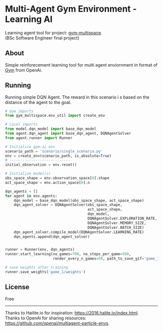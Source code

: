 # Multi-Agent Gym Environment - Learning AI

Learning agent tool for project: [gym-multispace](https://github.com/matiktli/gym-multispace).\
(BSc Software Engineer final project)

## About

Simple reinforecement learning tool for multi agent enviornment in format of [Gym](https://gym.openai.com/) from OpenAi.

## Running

Running simple DQN Agent. The reward in this scenario i s based on the distance of the agent to the goal.
```python
# Gym imports
from gym_multispace.env_util import create_env

# Local imports
from model.dqn_model import base_dqn_model
from agent.dqn_agent import base_dqn_agent, DQNAgentSolver
from agent.runner import Runner

# Initialise gym-ai env
scenario_path = 'scenario/single_scenario.py'
env = create_env(scenario_path, is_absolute=True)
# ----------------------------
initial_observation = env.reset()

# Initialise model(s)
obs_space_shape = env.observation_space[0].shape
act_space_shape = env.action_space[0].n

dqn_agents = []
for agent in env.agents:
    dqn_model = base_dqn_model(obs_space_shape, act_space_shape)
    dqn_agent_solver = DQNAgentSolver(obs_space_shape,
                                      act_space_shape,
                                      dqn_model,
                                      DQNAgentSolver.EXPLORATION_RATE,
                                      DQNAgentSolver.MEMORY_SIZE,
                                      DQNAgentSolver.BATCH_SIZE)
    dqn_agent_solver.compile_model(DQNAgentSolver.LEARNING_RATE)
    dqn_agents.append(dqn_agent_solver)


runner = Runner(env, dqn_agents)
runner.start_learning(no_games=700, no_steps_per_game=500,
                      render_every_n_games=50, path_to_save_gif='game_1/gifs')

# save weights after training
runner.save_weights('game_1/weights')
```

## License

Free

---

Thanks to Hailite.io for inspiration: <https://2016.halite.io/index.html>.\
Thanks to OpenAi for sharing resources: <https://github.com/openai/multiagent-particle-envs>.
